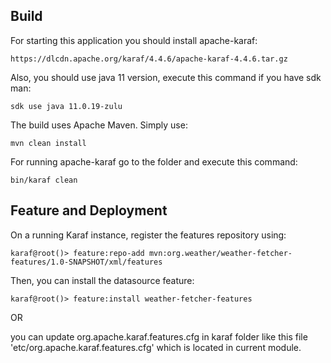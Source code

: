 ## Build

For starting this application you should install apache-karaf:

```
https://dlcdn.apache.org/karaf/4.4.6/apache-karaf-4.4.6.tar.gz

```

Also, you should use java 11 version, execute this command if you have sdk man:

```
sdk use java 11.0.19-zulu

```

The build uses Apache Maven. Simply use:

```
mvn clean install

```

For running apache-karaf go to the folder and execute this command:

```
bin/karaf clean

```

## Feature and Deployment

On a running Karaf instance, register the features repository using:

```
karaf@root()> feature:repo-add mvn:org.weather/weather-fetcher-features/1.0-SNAPSHOT/xml/features
```

Then, you can install the datasource feature:

```
karaf@root()> feature:install weather-fetcher-features
```

OR

you can update org.apache.karaf.features.cfg in karaf folder like this file 'etc/org.apache.karaf.features.cfg'
which is located in current module.